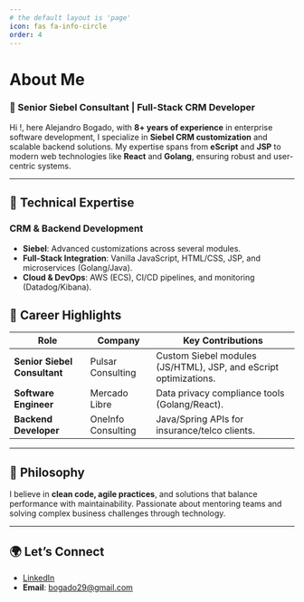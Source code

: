```yaml
---
# the default layout is 'page'
icon: fas fa-info-circle
order: 4
---
```


# About Me  

### 🚀 Senior Siebel Consultant | Full-Stack CRM Developer  

Hi !, here Alejandro Bogado, with **8+ years of experience** in enterprise software development, I specialize in **Siebel CRM customization** and scalable backend solutions. My expertise spans from **eScript** and **JSP** to modern web technologies like **React** and **Golang**, ensuring robust and user-centric systems.  

---

## 🔧 Technical Expertise  

### **CRM & Backend Development**  
- **Siebel**: Advanced customizations across several modules.  
- **Full-Stack Integration**: Vanilla JavaScript, HTML/CSS, JSP, and microservices (Golang/Java).  
- **Cloud & DevOps**: AWS (ECS), CI/CD pipelines, and monitoring (Datadog/Kibana).  




## 📌 Career Highlights  

| Role                  | Company           | Key Contributions                          |  
|-----------------------|-------------------|--------------------------------------------|  
| **Senior Siebel Consultant** | Pulsar Consulting | Custom Siebel modules (JS/HTML), JSP, and eScript optimizations. |  
| **Software Engineer** | Mercado Libre     | Data privacy compliance tools (Golang/React). |  
| **Backend Developer** | OneInfo Consulting| Java/Spring APIs for insurance/telco clients. |  

---

## 🎯 Philosophy  
I believe in **clean code, agile practices**, and solutions that balance performance with maintainability. Passionate about mentoring teams and solving complex business challenges through technology.  

---

## 🌍 Let’s Connect  
- [LinkedIn](https://www.linkedin.com/in/alejandro-bogado/)  
- **Email**: bogado29@gmail.com  

